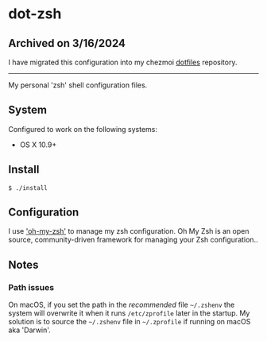 # dot-zsh
## Archived on 3/16/2024
I have migrated this configuration into my chezmoi [dotfiles](https://github.com/mrxcitement/dotfiles) repository.
<hr>
My personal 'zsh' shell configuration files.

## System
Configured to work on the following systems:
* OS X 10.9+

## Install
```
$ ./install
```

## Configuration
I use ['oh-my-zsh'](https://ohmyz.sh/) to manage my zsh configuration.
Oh My Zsh is an open source, community-driven framework for managing your Zsh configuration..

## Notes

### Path issues
On macOS, if you set the path in the *recommended* file `~/.zshenv` the system will overwrite it when it runs `/etc/zprofile` later in the startup.
My solution is to source the `~/.zshenv` file in `~/.zprofile` if running on macOS aka 'Darwin'.

